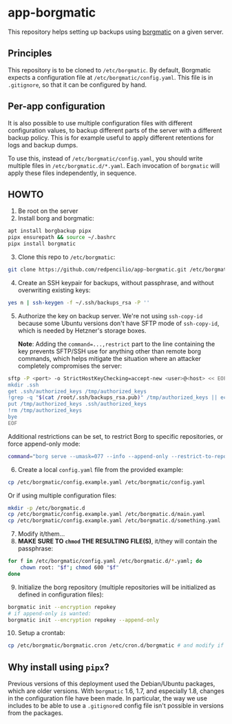 # app-borgmatic

This repository helps setting up backups using [borgmatic](https://torsion.org/borgmatic/) on a given server.

## Principles

This repository is to be cloned to `/etc/borgmatic`.
By default, Borgmatic expects a configuration file at `/etc/borgmatic/config.yaml`.
This file is in `.gitignore`, so that it can be configured by hand.

## Per-app configuration

It is also possible to use multiple configuration files with different configuration values, to backup different parts of the server with a different backup policy.
This is for example useful to apply different retentions for logs and backup dumps.

To use this, instead of `/etc/borgmatic/config.yaml`, you should write multiple files in `/etc/borgmatic.d/*.yaml`.
Each invocation of `borgmatic` will apply these files independently, in sequence.

## HOWTO

1. Be root on the server
2. Install borg and borgmatic:
```sh
apt install borgbackup pipx
pipx ensurepath && source ~/.bashrc
pipx install borgmatic
```
3. Clone this repo to `/etc/borgmatic`:
```sh
git clone https://github.com/redpencilio/app-borgmatic.git /etc/borgmatic
```
4. Create an SSH keypair for backups, without passphrase, and without overwriting existing keys:
```sh
yes n | ssh-keygen -f ~/.ssh/backups_rsa -P ''
```
5. Authorize the key on backup server.
   We're not using `ssh-copy-id` because some Ubuntu versions don't have SFTP mode of
   `ssh-copy-id`, which is needed by Hetzner's storage boxes.

   **Note**: Adding the `command=...,restrict` part to the line containing the key prevents SFTP/SSH use for anything other than remote borg commands, which helps mitigate the situation where an attacker completely compromises the server:
```sh
sftp -P <port> -o StrictHostKeyChecking=accept-new <user>@<host> << EOF
mkdir .ssh
get .ssh/authorized_keys /tmp/authorized_keys
!grep -q "$(cat /root/.ssh/backups_rsa.pub)" /tmp/authorized_keys || echo 'command="borg serve --umask=077 --info",restrict' $(cat /root/.ssh/backups_rsa.pub) >> /tmp/authorized_keys
put /tmp/authorized_keys .ssh/authorized_keys
!rm /tmp/authorized_keys
bye
EOF
```
   Additional restrictions can be set, to restrict Borg to specific repositories, or force append-only mode:
```sh
command="borg serve --umask=077 --info --append-only --restrict-to-repository /home/something.borg/ --restrict-to-repository /home/something-else.borg/",restrict ssh-rsa ...
```
6. Create a local `config.yaml` file from the provided example:
```sh
cp /etc/borgmatic/config.example.yaml /etc/borgmatic/config.yaml
```
   Or if using multiple configuration files:
```sh
mkdir -p /etc/borgmatic.d
cp /etc/borgmatic/config.example.yaml /etc/borgmatic.d/main.yaml
cp /etc/borgmatic/config.example.yaml /etc/borgmatic.d/something.yaml
```
7. Modify it/them...
8. **MAKE SURE TO `chmod` THE RESULTING FILE(S)**, it/they will contain the passphrase:
```sh
for f in /etc/borgmatic/config.yaml /etc/borgmatic.d/*.yaml; do
    chown root: "$f"; chmod 600 "$f"
done
```
9. Initialize the borg repository (multiple repositories will be initialized as defined in configuration files):
```sh
borgmatic init --encryption repokey
# if append-only is wanted:
borgmatic init --encryption repokey --append-only
```
10. Setup a crontab:
```sh
cp /etc/borgmatic/borgmatic.cron /etc/cron.d/borgmatic # and modify if needed
```

## Why install using `pipx`?

Previous versions of this deployment used the Debian/Ubuntu packages, which are older versions.
With `borgmatic` 1.6, 1.7, and especially 1.8, changes in the configuration file have been made.
In particular, the way we use includes to be able to use a `.gitignore`d config file isn't possible in versions from the packages.

